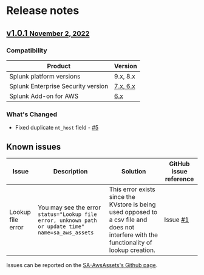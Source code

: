 # Release notes

## [v1.0.1 <small>November 2, 2022</small>](https://github.com/ZachChristensen28/SA-AwsAssets/releases/tag/v1.0.1)

### Compatibility

Product | Version
--------- | -------
Splunk platform versions | 9.x, 8.x
Splunk Enterprise Security version | [7.x, 6.x](https://splunkbase.splunk.com/app/263)
Splunk Add-on for AWS | [6.x](https://splunkbase.splunk.com/app/1876)

### What's Changed

- Fixed duplicate `nt_host` field - [#5](https://github.com/ZachChristensen28/SA-AwsAssets/issues/5)

## Known issues

Issue | Description | Solution | GitHub issue reference
----- | ----------- | -------- | ----------------------
Lookup file error | You may see the error `status="Lookup file error, unknown path or update time" name=sa_aws_assets` | This error exists since the KVstore is being used opposed to a csv file and does not interfere with the functionality of lookup creation. | Issue [#1](https://github.com/ZachChristensen28/SA-AwsAssets/issues/1)

Issues can be reported on the [SA-AwsAssets's Github page](https://github.com/ZachChristensen28/SA-AwsAssets/issues).
